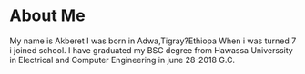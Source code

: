 # About Me
My name is Akberet 
I was born in Adwa,Tigray?Ethiopa
When i was turned 7 i joined school.
I have graduated my BSC degree from Hawassa Universsity in Electrical and Computer Engineering in june 28-2018 G.C.


 